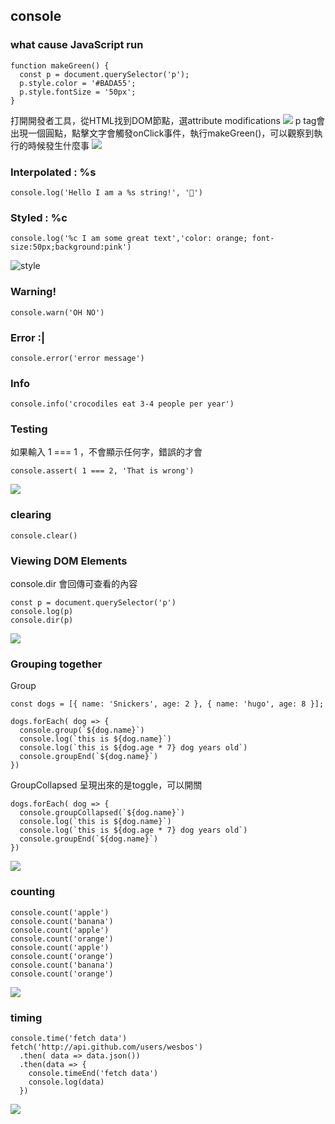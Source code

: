 ## console

### what cause JavaScript run
```
function makeGreen() {
  const p = document.querySelector('p');
  p.style.color = '#BADA55';
  p.style.fontSize = '50px';
}
```
打開開發者工具，從HTML找到DOM節點，選attribute modifications
![](./attribute.png)
p tag會出現一個圓點，點擊文字會觸發onClick事件，執行makeGreen()，可以觀察到執行的時候發生什麼事
![](./click.gif)




### Interpolated : %s
```
console.log('Hello I am a %s string!', '🥹')
```

### Styled : %c
```
console.log('%c I am some great text','color: orange; font-size:50px;background:pink')
```
![style](./style.png)


### Warning!
```
console.warn('OH NO')
```

### Error :|
```
console.error('error message')
```

### Info
```
console.info('crocodiles eat 3-4 people per year')
```

### Testing
如果輸入 1 === 1 ，不會顯示任何字，錯誤的才會
```
console.assert( 1 === 2, 'That is wrong')
```
![](./test.png)


### clearing
```
console.clear()
```

### Viewing DOM Elements
console.dir 會回傳可查看的內容
```
const p = document.querySelector('p')
console.log(p)
console.dir(p)
```
![](./dom.png)

### Grouping together
Group 
```
const dogs = [{ name: 'Snickers', age: 2 }, { name: 'hugo', age: 8 }];

dogs.forEach( dog => {
  console.group(`${dog.name}`)
  console.log(`this is ${dog.name}`)
  console.log(`this is ${dog.age * 7} dog years old`)
  console.groupEnd(`${dog.name}`)
})
```

GroupCollapsed
呈現出來的是toggle，可以開關
```
dogs.forEach( dog => {
  console.groupCollapsed(`${dog.name}`)
  console.log(`this is ${dog.name}`)
  console.log(`this is ${dog.age * 7} dog years old`)
  console.groupEnd(`${dog.name}`)
})
```
![](./group.png)


### counting
```
console.count('apple')
console.count('banana')
console.count('apple')
console.count('orange')
console.count('apple')
console.count('orange')
console.count('banana')
console.count('orange')
```
![](./count.png)

### timing
```
console.time('fetch data')
fetch('http://api.github.com/users/wesbos')
  .then( data => data.json())
  .then(data => {
    console.timeEnd('fetch data')
    console.log(data)
  })
```
![](./time.png)
